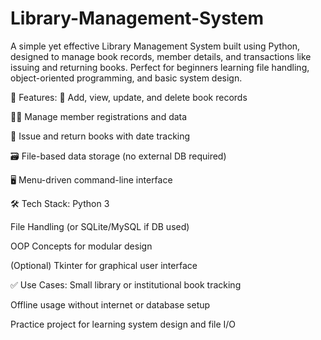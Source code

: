 # Library-Management-System

A simple yet effective Library Management System built using Python, designed to manage book records, member details, and transactions like issuing and returning books. Perfect for beginners learning file handling, object-oriented programming, and basic system design.

🔧 Features:
📖 Add, view, update, and delete book records

🧑‍🎓 Manage member registrations and data

📆 Issue and return books with date tracking

🗃️ File-based data storage (no external DB required)

🖥️ Menu-driven command-line interface

🛠️ Tech Stack:
Python 3

File Handling (or SQLite/MySQL if DB used)

OOP Concepts for modular design

(Optional) Tkinter for graphical user interface

✅ Use Cases:
Small library or institutional book tracking

Offline usage without internet or database setup

Practice project for learning system design and file I/O

